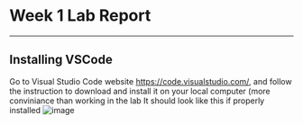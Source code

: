 # Week 1 Lab Report
-----------
## Installing VSCode
Go to Visual Studio Code website https://code.visualstudio.com/, and follow the instruction to download and install it on your local computer (more conviniance than working in the lab
It should look like this if properly installed
![image](https://user-images.githubusercontent.com/115119572/211911339-e2ab966d-2deb-4735-9db8-2a59e8c4d42b.png)
